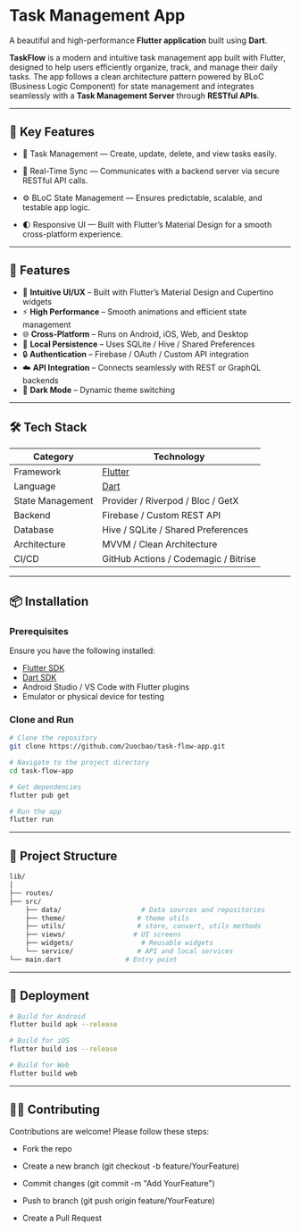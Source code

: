 # Task Management App

A beautiful and high-performance **Flutter application** built using **Dart**. 

**TaskFlow** is a modern and intuitive task management app built with Flutter, designed to help users efficiently organize, track, and manage their daily tasks.
The app follows a clean architecture pattern powered by BLoC (Business Logic Component) for state management and integrates seamlessly with a **Task Management Server** through **RESTful APIs**.

---

##  🚀 Key Features
 
* 📅 Task Management — Create, update, delete, and view tasks easily.

* 🔄 Real-Time Sync — Communicates with a backend server via secure RESTful API calls.

* ⚙️ BLoC State Management — Ensures predictable, scalable, and testable app logic.

* 🌓 Responsive UI — Built with Flutter’s Material Design for a smooth cross-platform experience.

---

## 📱 Features

- 🧭 **Intuitive UI/UX** – Built with Flutter’s Material Design and Cupertino widgets  
- ⚡ **High Performance** – Smooth animations and efficient state management  
- 🌐 **Cross-Platform** – Runs on Android, iOS, Web, and Desktop  
- 💾 **Local Persistence** – Uses SQLite / Hive / Shared Preferences  
- 🔒 **Authentication** – Firebase / OAuth / Custom API integration  
- ☁️ **API Integration** – Connects seamlessly with REST or GraphQL backends  
- 🌙 **Dark Mode** – Dynamic theme switching  

---

## 🛠️ Tech Stack

| Category | Technology |
|-----------|-------------|
| Framework | [Flutter](https://flutter.dev/) |
| Language | [Dart](https://dart.dev/) |
| State Management | Provider / Riverpod / Bloc / GetX |
| Backend | Firebase / Custom REST API |
| Database | Hive / SQLite / Shared Preferences |
| Architecture | MVVM / Clean Architecture |
| CI/CD | GitHub Actions / Codemagic / Bitrise |

---

## 📦 Installation

### Prerequisites
Ensure you have the following installed:
- [Flutter SDK](https://flutter.dev/docs/get-started/install)
- [Dart SDK](https://dart.dev/get-dart)
- Android Studio / VS Code with Flutter plugins
- Emulator or physical device for testing

### Clone and Run
```bash
# Clone the repository
git clone https://github.com/2uocbao/task-flow-app.git

# Navigate to the project directory
cd task-flow-app

# Get dependencies
flutter pub get

# Run the app
flutter run
```
---

## 📁 Project Structure

```bash
lib/
│
├── routes/
├── src/
    ├── data/                    # Data sources and repositories
    ├── theme/                  # theme utils
    ├── utils/                  # store, convert, utils methods
    ├── views/                 # UI screens
    ├── widgets/                 # Reusable widgets
    └── service/                # API and local services   
└── main.dart                # Entry point

```

---

## 🚀 Deployment
```bash
# Build for Android
flutter build apk --release

# Build for iOS
flutter build ios --release

# Build for Web
flutter build web
```

---

## 🧑‍💻 Contributing
Contributions are welcome!
Please follow these steps:

* Fork the repo

* Create a new branch (git checkout -b feature/YourFeature)

* Commit changes (git commit -m "Add YourFeature")

* Push to branch (git push origin feature/YourFeature)

* Create a Pull Request